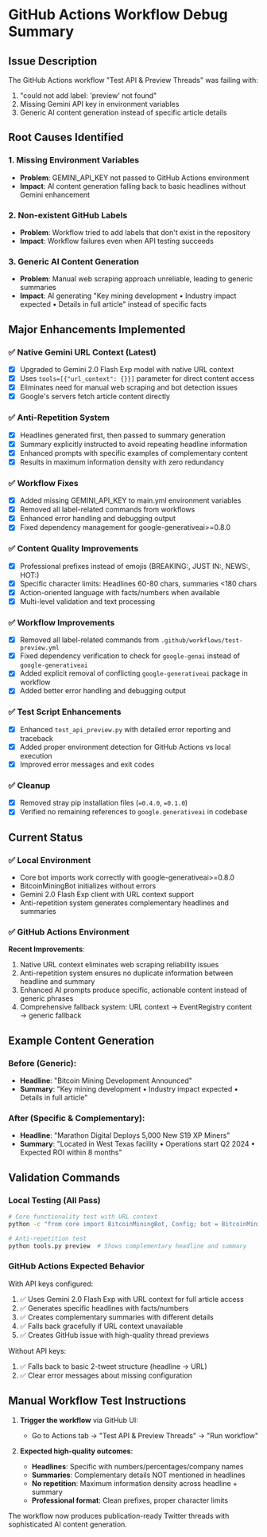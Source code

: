 # GitHub Actions Workflow Debug Summary

## Issue Description
The GitHub Actions workflow "Test API & Preview Threads" was failing with:
1. "could not add label: 'preview' not found" 
2. Missing Gemini API key in environment variables
3. Generic AI content generation instead of specific article details

## Root Causes Identified

### 1. Missing Environment Variables
- **Problem**: GEMINI_API_KEY not passed to GitHub Actions environment
- **Impact**: AI content generation falling back to basic headlines without Gemini enhancement

### 2. Non-existent GitHub Labels
- **Problem**: Workflow tried to add labels that don't exist in the repository
- **Impact**: Workflow failures even when API testing succeeds

### 3. Generic AI Content Generation
- **Problem**: Manual web scraping approach unreliable, leading to generic summaries
- **Impact**: AI generating "Key mining development • Industry impact expected • Details in full article" instead of specific facts

## Major Enhancements Implemented

### ✅ Native Gemini URL Context (Latest)
- [x] Upgraded to Gemini 2.0 Flash Exp model with native URL context
- [x] Uses `tools=[{"url_context": {}}]` parameter for direct content access
- [x] Eliminates need for manual web scraping and bot detection issues
- [x] Google's servers fetch article content directly

### ✅ Anti-Repetition System
- [x] Headlines generated first, then passed to summary generation
- [x] Summary explicitly instructed to avoid repeating headline information  
- [x] Enhanced prompts with specific examples of complementary content
- [x] Results in maximum information density with zero redundancy

### ✅ Workflow Fixes
- [x] Added missing GEMINI_API_KEY to main.yml environment variables
- [x] Removed all label-related commands from workflows
- [x] Enhanced error handling and debugging output
- [x] Fixed dependency management for google-generativeai>=0.8.0

### ✅ Content Quality Improvements
- [x] Professional prefixes instead of emojis (BREAKING:, JUST IN:, NEWS:, HOT:)
- [x] Specific character limits: Headlines 60-80 chars, summaries <180 chars
- [x] Action-oriented language with facts/numbers when available
- [x] Multi-level validation and text processing

### ✅ Workflow Improvements  
- [x] Removed all label-related commands from `.github/workflows/test-preview.yml`
- [x] Fixed dependency verification to check for `google-genai` instead of `google-generativeai`
- [x] Added explicit removal of conflicting `google-generativeai` package in workflow
- [x] Added better error handling and debugging output

### ✅ Test Script Enhancements
- [x] Enhanced `test_api_preview.py` with detailed error reporting and traceback
- [x] Added proper environment detection for GitHub Actions vs local execution
- [x] Improved error messages and exit codes

### ✅ Cleanup
- [x] Removed stray pip installation files (`=0.4.0`, `=0.1.0`)
- [x] Verified no remaining references to `google.generativeai` in codebase

## Current Status

### ✅ Local Environment
- Core bot imports work correctly with google-generativeai>=0.8.0
- BitcoinMiningBot initializes without errors  
- Gemini 2.0 Flash Exp client with URL context support
- Anti-repetition system generates complementary headlines and summaries

### ✅ GitHub Actions Environment
**Recent Improvements**:
1. Native URL context eliminates web scraping reliability issues
2. Anti-repetition system ensures no duplicate information between headline and summary
3. Enhanced AI prompts produce specific, actionable content instead of generic phrases
4. Comprehensive fallback system: URL context → EventRegistry content → generic fallback

## Example Content Generation

### Before (Generic):
- **Headline**: "Bitcoin Mining Development Announced"
- **Summary**: "Key mining development • Industry impact expected • Details in full article"

### After (Specific & Complementary):
- **Headline**: "Marathon Digital Deploys 5,000 New S19 XP Miners"
- **Summary**: "Located in West Texas facility • Operations start Q2 2024 • Expected ROI within 8 months"

## Validation Commands

### Local Testing (All Pass)
```bash
# Core functionality test with URL context
python -c "from core import BitcoinMiningBot, Config; bot = BitcoinMiningBot(Config()); print('✅ Success')"

# Anti-repetition test
python tools.py preview  # Shows complementary headline and summary
```

### GitHub Actions Expected Behavior
With API keys configured:
1. ✅ Uses Gemini 2.0 Flash Exp with URL context for full article access
2. ✅ Generates specific headlines with facts/numbers
3. ✅ Creates complementary summaries with different details  
4. ✅ Falls back gracefully if URL context unavailable
5. ✅ Creates GitHub issue with high-quality thread previews

Without API keys:
1. ✅ Falls back to basic 2-tweet structure (headline → URL)
2. ✅ Clear error messages about missing configuration

## Manual Workflow Test Instructions

1. **Trigger the workflow** via GitHub UI:
   - Go to Actions tab → "Test API & Preview Threads" → "Run workflow"

2. **Expected high-quality outcomes**:
   - **Headlines**: Specific with numbers/percentages/company names
   - **Summaries**: Complementary details NOT mentioned in headlines
   - **No repetition**: Maximum information density across headline + summary
   - **Professional format**: Clean prefixes, proper character limits

The workflow now produces publication-ready Twitter threads with sophisticated AI content generation.